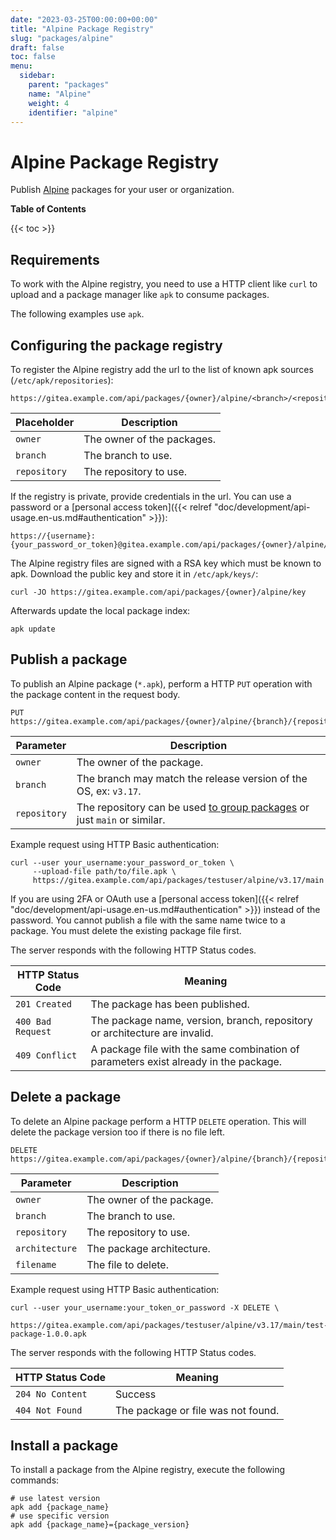 ```yaml
---
date: "2023-03-25T00:00:00+00:00"
title: "Alpine Package Registry"
slug: "packages/alpine"
draft: false
toc: false
menu:
  sidebar:
    parent: "packages"
    name: "Alpine"
    weight: 4
    identifier: "alpine"
---
```


# Alpine Package Registry

Publish [Alpine](https://pkgs.alpinelinux.org/) packages for your user or organization.

**Table of Contents**

{{< toc >}}

## Requirements

To work with the Alpine registry, you need to use a HTTP client like `curl` to upload and a package manager like `apk` to consume packages.

The following examples use `apk`.

## Configuring the package registry

To register the Alpine registry add the url to the list of known apk sources (`/etc/apk/repositories`):

```
https://gitea.example.com/api/packages/{owner}/alpine/<branch>/<repository>
```

| Placeholder  | Description |
| ------------ | ----------- |
| `owner`      | The owner of the packages. |
| `branch`     | The branch to use. |
| `repository` | The repository to use. |

If the registry is private, provide credentials in the url. You can use a password or a [personal access token]({{< relref "doc/development/api-usage.en-us.md#authentication" >}}):

```
https://{username}:{your_password_or_token}@gitea.example.com/api/packages/{owner}/alpine/<branch>/<repository>
```

The Alpine registry files are signed with a RSA key which must be known to apk. Download the public key and store it in `/etc/apk/keys/`:

```shell
curl -JO https://gitea.example.com/api/packages/{owner}/alpine/key
```

Afterwards update the local package index:

```shell
apk update
```

## Publish a package

To publish an Alpine package (`*.apk`), perform a HTTP `PUT` operation with the package content in the request body.

```
PUT https://gitea.example.com/api/packages/{owner}/alpine/{branch}/{repository}
```

| Parameter    | Description |
| ------------ | ----------- |
| `owner`      | The owner of the package. |
| `branch`     | The branch may match the release version of the OS, ex: `v3.17`. |
| `repository` | The repository can be used [to group packages](https://wiki.alpinelinux.org/wiki/Repositories) or just `main` or similar. |

Example request using HTTP Basic authentication:

```shell
curl --user your_username:your_password_or_token \
     --upload-file path/to/file.apk \
     https://gitea.example.com/api/packages/testuser/alpine/v3.17/main
```

If you are using 2FA or OAuth use a [personal access token]({{< relref "doc/development/api-usage.en-us.md#authentication" >}}) instead of the password.
You cannot publish a file with the same name twice to a package. You must delete the existing package file first.

The server responds with the following HTTP Status codes.

| HTTP Status Code  | Meaning |
| ----------------- | ------- |
| `201 Created`     | The package has been published. |
| `400 Bad Request` | The package name, version, branch, repository or architecture are invalid. |
| `409 Conflict`    | A package file with the same combination of parameters exist already in the package. |

## Delete a package

To delete an Alpine package perform a HTTP `DELETE` operation. This will delete the package version too if there is no file left.

```
DELETE https://gitea.example.com/api/packages/{owner}/alpine/{branch}/{repository}/{architecture}/{filename}
```

| Parameter      | Description |
| -------------- | ----------- |
| `owner`        | The owner of the package. |
| `branch`       | The branch to use. |
| `repository`   | The repository to use. |
| `architecture` | The package architecture. |
| `filename`     | The file to delete.

Example request using HTTP Basic authentication:

```shell
curl --user your_username:your_token_or_password -X DELETE \
     https://gitea.example.com/api/packages/testuser/alpine/v3.17/main/test-package-1.0.0.apk
```

The server responds with the following HTTP Status codes.

| HTTP Status Code  | Meaning |
| ----------------- | ------- |
| `204 No Content`  | Success |
| `404 Not Found`   | The package or file was not found. |

## Install a package

To install a package from the Alpine registry, execute the following commands:

```shell
# use latest version
apk add {package_name}
# use specific version
apk add {package_name}={package_version}
```
